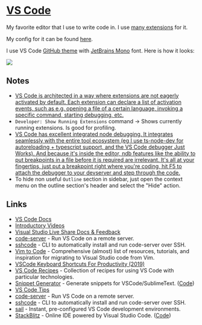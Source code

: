 # [VS Code](https://github.com/Microsoft/vscode)

My favorite editor that I use to write code in. I use [many extensions](vs-code-extensions.md) for it.

My config for it can be found [here](https://github.com/nikitavoloboev/dotfiles/blob/master/vscode/settings.json).

I use VS Code [GitHub theme](https://marketplace.visualstudio.com/items?itemName=GitHub.github-vscode-theme) with [JetBrains Mono](https://www.jetbrains.com/lp/mono/) font. Here is how it looks:

![](https://i.imgur.com/ZZTGK1A.png)

## Notes

- [VS Code is architected in a way where extensions are not eagerly activated by default. Each extension can declare a list of activation events, such as e.g. opening a file of a certain language, invoking a specific command, starting debugging, etc.](https://news.ycombinator.com/item?id=16940419)
- `Developer: Show Running Extensions` command -> Shows currently running extensions. Is good for profiling.
- [VS Code has excellent integrated node debugging. It integrates seamlessly with the entire tool ecosystem (eg I use ts-node-dev for autoreloading + typescript support, and the VS Code debugger Just Works). And because it's inside the editor, ndb features like the ability to put breakpoints in a file before it is required are irrelevant. It's all at your fingertips, just put a breakpoint right where you're coding, hit F5 to attach the debugger to your devserver and step through the code.](https://news.ycombinator.com/item?id=17581521)
- To hide non useful `Outline` section in sidebar, just open the context menu on the outline section's header and select the "Hide" action.

## Links

- [VS Code Docs](https://code.visualstudio.com/docs)
- [Introductory Videos](https://code.visualstudio.com/docs/getstarted/introvideos)
- [Visual Studio Live Share Docs & Feedback](https://github.com/MicrosoftDocs/live-share)
- [code-server](https://github.com/codercom/code-server) - Run VS Code on a remote server.
- [sshcode](https://github.com/codercom/sshcode) - CLI to automatically install and run code-server over SSH.
- [Vim to Code](https://github.com/asantos00/vim-to-code) - Comprehensive (almost) list of resources, tutorials, and inspiration for migrating to Visual Studio code from Vim.
- [VSCode Keyboard Shortcuts For Productivity (2019)](https://www.youtube.com/watch?v=Xa5EU-qAv-I)
- [VS Code Recipes](https://github.com/microsoft/vscode-recipes) - Collection of recipes for using VS Code with particular technologies.
- [Snippet Generator](https://snippet-generator.app/) - Generate snippets for VSCode/SublimeText. ([Code](https://github.com/pawelgrzybek/snippet-generator))
- [VS Code Tips](https://www.youtube.com/channel/UCyYh-eAr74avLwOyPa1dDNg/videos)
- [code-server](https://github.com/cdr/code-server) - Run VS Code on a remote server.
- [sshcode](https://github.com/cdr/sshcode) - CLI to automatically install and run code-server over SSH.
- [sail](https://github.com/cdr/sail) - Instant, pre-configured VS Code development environments.
- [StackBlitz](https://stackblitz.com/) - Online IDE powered by Visual Studio Code. ([Code](https://github.com/stackblitz/core))
